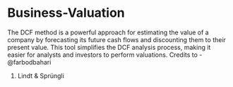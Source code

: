 # Business-Valuation
The DCF method is a powerful approach for estimating the value of a company by forecasting its future cash flows and discounting them to their present value. This tool simplifies the DCF analysis process, making it easier for analysts and investors to perform valuations.
Credits to - @farbodbahari
1.  Lindt & Sprüngli
